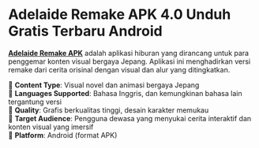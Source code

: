 ﻿# Adelaide Remake APK 4.0 Unduh Gratis Terbaru Android
**[Adelaide Remake APK](https://apkeira.com/adelaide-remake/)** adalah aplikasi hiburan yang dirancang untuk para penggemar konten visual bergaya Jepang. Aplikasi ini menghadirkan versi remake dari cerita orisinal dengan visual dan alur yang ditingkatkan.

🔹 **Content Type**: Visual novel dan animasi bergaya Jepang  
🔹 **Languages Supported**: Bahasa Inggris, dan kemungkinan bahasa lain tergantung versi  
🔹 **Quality**: Grafis berkualitas tinggi, desain karakter memukau  
🔹 **Target Audience**: Pengguna dewasa yang menyukai cerita interaktif dan konten visual yang imersif  
🔹 **Platform**: Android (format APK)
